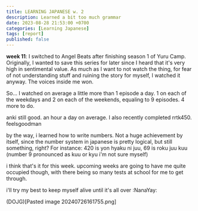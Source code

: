 ```yaml
---
title: LEARNING JAPANESE w. 2
description: Learned a bit too much grammar 
date: 2023-08-28 21:53:00 +0700
categories: [Learning Japanese]
tags: [report]
published: false
---
```

**week 11**:
I switched to Angel Beats after finishing season 1 of Yuru Camp. Originally, I wanted to save this series for later since I heard that it's very high in sentimental value. As much as I want to not watch the thing, for fear of not understanding stuff and ruining the story for myself, I watched it anyway. The voices inside me won. 

So... I watched on average a little more than 1 episode a day. 1 on each of the weekdays and 2 on each of the weekends, equaling to 9 episodes. 4 more to do.

anki still good. an hour a day on average. I also recently completed rrtk450. feelsgoodman

by the way, i learned how to write numbers. Not a huge achievement by itself, since the number system in japanese is pretty logical, but still something, right?
For instance: 420 is yon hyaku ni juu, 69 is roku juu kuu (number 9 pronounced as kuu or kyu i'm not sure myself)

i think that's it for this week.
upcoming weeks are going to have me quite occupied though, with there being so many tests at school for me to get through.

i'll try my best to keep myself alive until it's all over :NanaYay:

(DOJG)[Pasted image 20240726161755.png]
